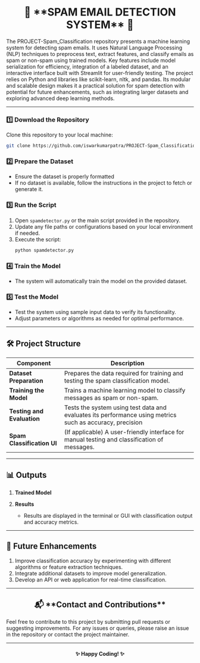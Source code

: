 <h1 align="center">📧 **SPAM EMAIL DETECTION SYSTEM** 🚫</h1>

The PROJECT-Spam_Classification repository presents a machine learning system for detecting spam emails. It uses Natural Language Processing (NLP) techniques to preprocess text, extract features, and classify emails as spam or non-spam using trained models. Key features include model serialization for efficiency, integration of a labeled dataset, and an interactive interface built with Streamlit for user-friendly testing. The project relies on Python and libraries like scikit-learn, nltk, and pandas. Its modular and scalable design makes it a practical solution for spam detection with potential for future enhancements, such as integrating larger datasets and exploring advanced deep learning methods.

---



### 1️⃣ **Download the Repository**
Clone this repository to your local machine:
```bash
git clone https://github.com/iswarkumarpatra/PROJECT-Spam_Classification.git
```

### 2️⃣ **Prepare the Dataset**
- Ensure the dataset is properly formatted 
- If no dataset is available, follow the instructions in the project to fetch or generate it.

### 3️⃣ **Run the Script**
1. Open `spamdetector.py` or the main script provided in the repository.
2. Update any file paths or configurations based on your local environment if needed.
3. Execute the script:
   ```bash
   python spamdetector.py
   ```

### 4️⃣ **Train the Model**
- The system will automatically train the model on the provided dataset.

### 5️⃣ **Test the Model**
- Test the system using sample input data to verify its functionality.
- Adjust parameters or algorithms as needed for optimal performance.

---

## 🛠️ **Project Structure**

| Component                | Description                                                                 |
|---------------------------|-----------------------------------------------------------------------------|
| **Dataset Preparation**   | Prepares the data required for training and testing the spam classification model. |
| **Training the Model**    | Trains a machine learning model to classify messages as spam or non-spam.  |
| **Testing and Evaluation**| Tests the system using test data and evaluates its performance using metrics such as accuracy, precision |
| **Spam Classification UI**| (If applicable) A user-friendly interface for manual testing and classification of messages. |

---

## 📊 **Outputs**

1. **Trained Model**  

2. **Results**  
   - Results are displayed in the terminal or GUI with classification output and accuracy metrics.



---

## 🌟 **Future Enhancements**

1. Improve classification accuracy by experimenting with different algorithms or feature extraction techniques.
2. Integrate additional datasets to improve model generalization.
3. Develop an API or web application for real-time classification.

---

<h2 align="center">📬 **Contact and Contributions**</h2>

Feel free to contribute to this project by submitting pull requests or suggesting improvements. For any issues or queries, please raise an issue in the repository or contact the project maintainer.

---

<h4 align="center">✨ Happy Coding! ✨</h4>
